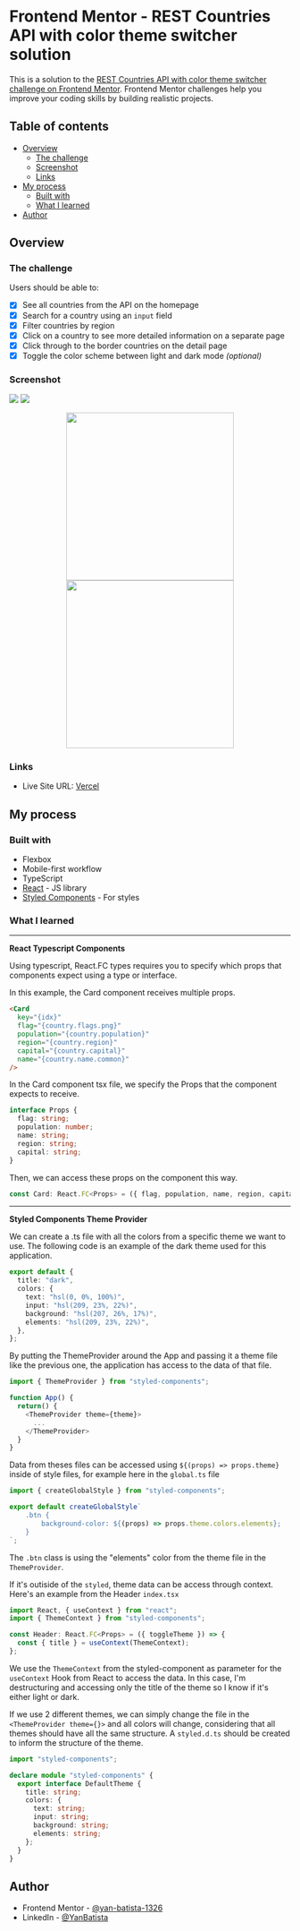 # Frontend Mentor - REST Countries API with color theme switcher solution

This is a solution to the [REST Countries API with color theme switcher challenge on Frontend Mentor](https://www.frontendmentor.io/challenges/rest-countries-api-with-color-theme-switcher-5cacc469fec04111f7b848ca). Frontend Mentor challenges help you improve your coding skills by building realistic projects.

## Table of contents

- [Overview](#overview)
  - [The challenge](#the-challenge)
  - [Screenshot](#screenshot)
  - [Links](#links)
- [My process](#my-process)
  - [Built with](#built-with)
  - [What I learned](#what-i-learned)
- [Author](#author)

## Overview

### The challenge

Users should be able to:

- [x] See all countries from the API on the homepage
- [x] Search for a country using an `input` field
- [x] Filter countries by region
- [x] Click on a country to see more detailed information on a separate page
- [x] Click through to the border countries on the detail page
- [x] Toggle the color scheme between light and dark mode _(optional)_

### Screenshot

![](./public/images/dark-mode-home.png)
![](./public/images/dark-mode-details.png)

<p align="center">
    <img src="./public/images/dark-mode-home-mobile.png" width="300" />
    <img src="./public/images/dark-mode-details-mobile.png" width="300" />
</p>

### Links

- Live Site URL: [Vercel](https://country-flags-beta.vercel.app)

## My process

### Built with

- Flexbox
- Mobile-first workflow
- TypeScript
- [React](https://reactjs.org/) - JS library
- [Styled Components](https://styled-components.com/) - For styles

### What I learned

---

**React Typescript Components**

Using typescript, React.FC types requires you to specify which props that components expect using a type or interface.

In this example, the Card component receives multiple props.

```html
<Card
  key="{idx}"
  flag="{country.flags.png}"
  population="{country.population}"
  region="{country.region}"
  capital="{country.capital}"
  name="{country.name.common}"
/>
```

In the Card component tsx file, we specify the Props that the component expects to receive.

```typescript
interface Props {
  flag: string;
  population: number;
  name: string;
  region: string;
  capital: string;
}
```

Then, we can access these props on the component this way.

```typescript
const Card: React.FC<Props> = ({ flag, population, name, region, capital }) => {};
```

---

**Styled Components Theme Provider**

We can create a .ts file with all the colors from a specific theme we want to use. The following code is an example of the dark theme used for this application.

```typescript
export default {
  title: "dark",
  colors: {
    text: "hsl(0, 0%, 100%)",
    input: "hsl(209, 23%, 22%)",
    background: "hsl(207, 26%, 17%)",
    elements: "hsl(209, 23%, 22%)",
  },
};
```

By putting the ThemeProvider around the App and passing it a theme file like the previous one, the application has access to the data of that file.

```typescript
import { ThemeProvider } from "styled-components";

function App() {
  return() {
    <ThemeProvider theme={theme}>
      ...
    </ThemeProvider>
  }
}
```

Data from theses files can be accessed using `${(props) => props.theme}` inside of style files, for example here in the `global.ts` file

```typescript
import { createGlobalStyle } from "styled-components";

export default createGlobalStyle`
    .btn {
        background-color: ${(props) => props.theme.colors.elements};
    }
`;
```

The `.btn` class is using the "elements" color from the theme file in the `ThemeProvider`.

If it's outiside of the `styled`, theme data can be access through context. Here's an example from the Header `index.tsx`

```typescript
import React, { useContext } from "react";
import { ThemeContext } from "styled-components";

const Header: React.FC<Props> = ({ toggleTheme }) => {
  const { title } = useContext(ThemeContext);
};
```

We use the `ThemeContext` from the styled-component as parameter for the `useContext` Hook from React to access the data. In this case, I'm destructuring and accessing only the title of the theme so I know if it's either light or dark.

If we use 2 different themes, we can simply change the file in the `<ThemeProvider theme={}>` and all colors will change, considering that all themes should have all the same structure. A `styled.d.ts` should be created to inform the structure of the theme.

```typescript
import "styled-components";

declare module "styled-components" {
  export interface DefaultTheme {
    title: string;
    colors: {
      text: string;
      input: string;
      background: string;
      elements: string;
    };
  }
}
```

## Author

- Frontend Mentor - [@yan-batista-1326](https://www.frontendmentor.io/profile/yan-batista-1326)
- LinkedIn - [@YanBatista](https://www.linkedin.com/in/yanbatista/)
